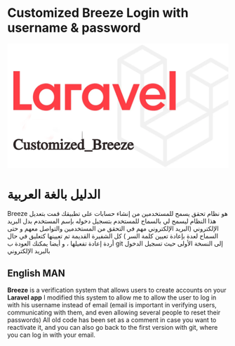 # Customized Breeze Login with username  & password
<img src="https://github.com/X00Byte/Customized_Breeze/blob/main/repo_background.png" alt="Logo">

# الدليل بالغة العربية 

Breeze هو نظام تحقق  يسمح للمستخدمين من إنشاء حسابات على تطبيقك
قمت بتعديل هذا النظام ليسمح لي بالسماح للمستخدم بتسجيل دخوله بإسم المستخدم بدل البريد الإلكتروني (البريد الإلكتروني مهم في التحقق من المستخدمين والتواصل معهم و حتى السماح لعدة بإعادة تعيين كلمة السر )
كل الشفيرة القديمة تم تعيينها كتعليق في حال أردة إعادة تفعيلها ، و أيضا يمكنك العودة ب git إلى النسخة الأولى حيث تسجيل الدخول بالبريد الإلكتروني 

## English MAN
**Breeze** is a verification system that allows users to create accounts on your **Laravel app**
I modified this system to allow me to allow the user to log in with his username instead of email (email is important in verifying users, communicating with them, and even allowing several people to reset their passwords)
All old code has been set as a comment in case you want to reactivate it, and you can also go back to the first version with git, where you can log in with your email.

